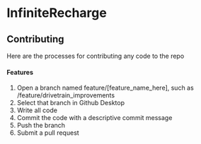 # InfiniteRecharge

## Contributing

Here are the processes for contributing any code to the repo

#### Features

1. Open a branch named feature/[feature_name_here], such as /feature/drivetrain_improvements
2. Select that branch in Github Desktop
3. Write all code
4. Commit the code with a descriptive commit message
5. Push the branch
6. Submit a pull request
